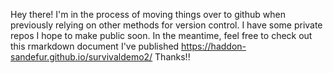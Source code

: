 Hey there! I'm in the process of moving things over to github when previously relying on other methods for version control. I have some private repos I hope to make public soon.
In the meantime, feel free to check out this rmarkdown document I've published https://haddon-sandefur.github.io/survivaldemo2/
Thanks!! 
